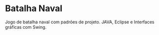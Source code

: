 # Batalha Naval

Jogo de batalha naval com padrões de projeto.
JAVA, Eclipse e Interfaces gráficas com Swing.

